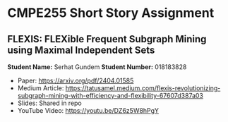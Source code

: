# CMPE255 Short Story Assignment

## FLEXIS: FLEXible Frequent Subgraph Mining using Maximal Independent Sets

**Student Name:** Serhat Gundem
**Student Number:** 018183828

- Paper: https://arxiv.org/pdf/2404.01585
- Medium Article: https://tatusamel.medium.com/flexis-revolutionizing-subgraph-mining-with-efficiency-and-flexibility-67607d387a03
- Slides: Shared in repo
- YouTube Video: https://youtu.be/DZ6z5W8hPgY
